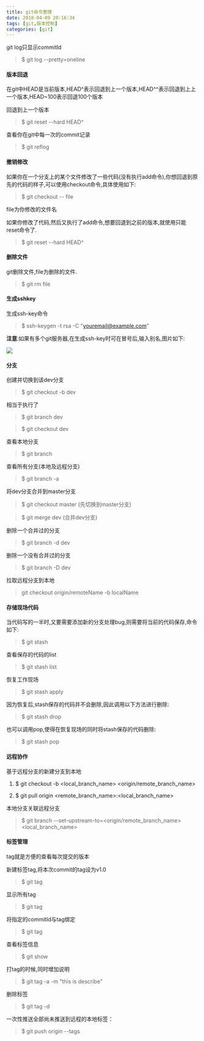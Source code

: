 ```yaml
---
title: git命令整理
date: 2018-04-09 20:16:34
tags: [git,版本控制]
categories: [git]
---
```


git log只显示commitId

> $ git log --pretty=oneline

#### 版本回退

在git中HEAD是当前版本,HEAD^表示回退到上一个版本,HEAD^^表示回退到上上一个版本,HEAD~100表示回退100个版本

回退到上一个版本

> $ git reset --hard HEAD^

查看你在git中每一次的commit记录

> $ git reflog

#### 撤销修改

如果你在一个分支上的某个文件修改了一些代码(没有执行add命令),你想回退到原先的代码的样子,可以使用checkout命令,具体使用如下:

> $ git checkout -- file

file为你修改的文件名

如果你修改了代码,然后又执行了add命令,想要回退到之前的版本,就使用只能reset命令了.

> $ git reset --hard HEAD^

#### 删除文件

git删除文件,file为删除的文件.

> $ git rm file

#### 生成sshkey

生成ssh-key命令

> $ ssh-keygen -t rsa -C "youremail@example.com"

**注意**:如果有多个git服务器,在生成ssh-key时可在冒号后,输入别名,图片如下:

![](http://or5n6ccgu.bkt.clouddn.com/18-4-9/50407561.jpg)

#### 分支

创建并切换到该dev分支

> $ git checkout -b dev

相当于执行了

> $ git branch dev

> $ git checkout dev

查看本地分支

> $ git branch 

查看所有分支(本地及远程分支)

> $ git branch -a

将dev分支合并到master分支

> $ git checkout master  (先切换到master分支)

> $ git merge dev  (合并dev分支)

删除一个合并过的分支

> $ git branch -d dev

删除一个没有合并过的分支

> $ git branch -D dev

拉取远程分支到本地

> git checkout origin/remoteName -b localName

#### 存储现场代码

当代码写的一半时,又要需要添加新的分支处理bug,则需要将当前的代码保存,命令如下:

> $ git stash

查看保存的代码的list

> $ git stash list

恢复工作现场

> $ git stash apply

因为恢复后,stash保存的代码并不会删除,因此调用以下方法进行删除:

> $ git stash drop

也可以调用pop,使得在恢复现场的同时将stash保存的代码删除:

> $ git stash pop

#### 远程协作

基于远程分支的新建分支到本地

1. $ git checkout -b <local_branch_name> <origin/remote_branch_name> 

2. $ git pull origin <remote_branch_name>:<local_branch_name>

本地分支关联远程分支

> $ git branch --set-upstream-to=<origin/remote_branch_name> <local_branch_name> 

#### 标签管理

tag就是方便的查看每次提交的版本

新建标签tag,将本次commit的tag设为v1.0

> $ git tag <tagName>

显示所有tag

> $ git tag

将指定的commitId与tag绑定

> $ git tag <version> <commitId>

查看标签信息

> $ git show <tagName>

打tag的时候,同时增加说明

> $ git tag -a <tagName> -m "this is describe" <commitId>

删除标签

> $ git tag -d <tagName>

一次性推送全部尚未推送到远程的本地标签：

> $ git push origin --tags


